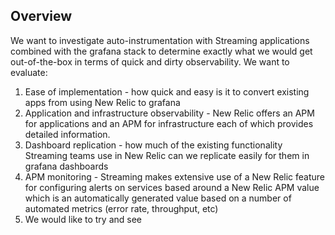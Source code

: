 ## Overview
We want to investigate auto-instrumentation with Streaming applications combined with the grafana stack to determine exactly what we would get out-of-the-box in terms of quick and dirty observability.
We want to evaluate:
1. Ease of implementation - how quick and easy is it to convert existing apps from using New Relic to grafana
2. Application and infrastructure observability - New Relic offers an APM for applications and an APM for infrastructure each of which provides detailed information. 
3. Dashboard replication - how much of the existing functionality Streaming teams use in New Relic can we replicate easily for them in grafana dashboards
4. APM monitoring - Streaming makes extensive use of a New Relic feature for configuring alerts on services based around a New Relic APM value which is an automatically generated value based on a number of automated metrics (error rate, throughput, etc)
5. We would like to try and see 
